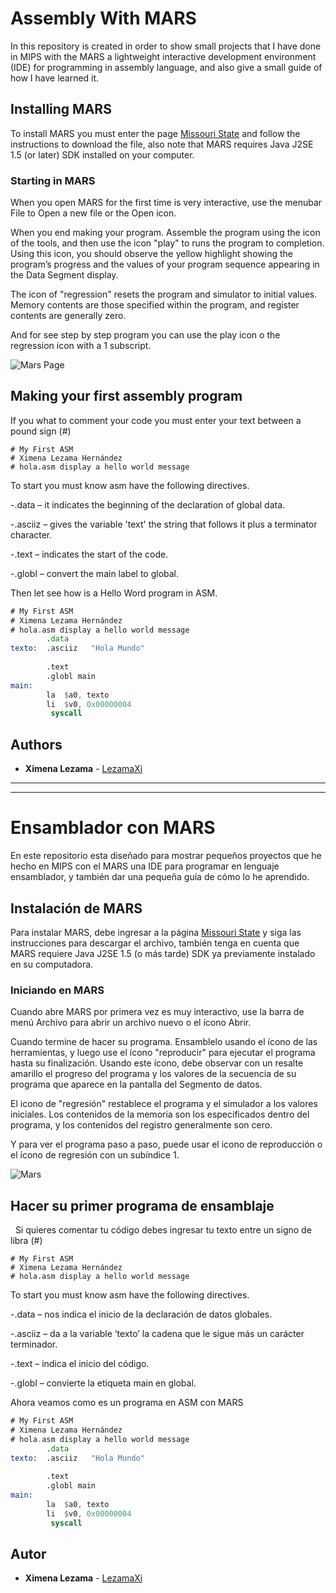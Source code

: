 # Assembly With MARS

In this repository is created in order to show small projects that I have done in MIPS with the MARS a lightweight interactive development environment (IDE) for programming in assembly language, and also give a small guide of how I have learned it.

## Installing MARS

To install MARS you must enter the page [Missouri State](http://courses.missouristate.edu/kenvollmar/mars/download.htm) and follow the instructions to download the file, also note that MARS requires Java J2SE 1.5 (or later) SDK installed on your computer. 


### Starting in MARS

When you open MARS for the first time is very interactive, use the menubar File to Open a new file or the Open icon.

When you end making your program. Assemble the program using the icon of the tools, and then use the icon "play" to runs the program to completion. Using this icon, you should observe the yellow highlight showing the program’s progress and the values of your program sequence appearing in the Data Segment display. 

The icon of "regression" resets the program and simulator to initial values. Memory contents are those specified within the program, and register contents are generally zero.

And for see step by step program you can use the play icon o the regression icon with a 1 subscript.


![Mars Page](/Users/ximenalezama/Desktop/GitHub/Assambly/1stCapture.png)



## Making your first assembly program
 
If you what to comment your code you must enter your text between a pound sign (#)
 
```
# My First ASM 
# Ximena Lezama Hernández 
# hola.asm display a hello world message

```

To start you must know asm have the following directives.

-.data – it indicates the beginning of the declaration of global data.

-.asciiz – gives the variable 'text' the string that follows it plus a terminator character.

-.text – indicates the start of the code.

-.globl – convert the main label to global.

Then let see how is a Hello Word program in ASM. 

```asm
# My First ASM 
# Ximena Lezama Hernández 
# hola.asm display a hello world message
        .data
texto:  .asciiz   "Hola Mundo"
 
        .text
        .globl main
main:
        la  $a0, texto
        li  $v0, 0x00000004
         syscall

```
## Authors

* **Ximena Lezama** - [LezamaXi](https://github.com/LezamaXi)




---
---




# Ensamblador con MARS

En este repositorio esta diseñado para mostrar pequeños proyectos que he hecho en MIPS con el MARS una IDE para programar en lenguaje ensamblador, y también dar una pequeña guía de cómo lo he aprendido.

## Instalación de MARS

Para instalar MARS, debe ingresar a la página [Missouri State](http://courses.missouristate.edu/kenvollmar/mars/download.htm) y siga las instrucciones para descargar el archivo, también tenga en cuenta que MARS requiere Java J2SE 1.5 (o más tarde) SDK ya previamente instalado en su computadora.


### Iniciando en MARS

Cuando abre MARS por primera vez es muy interactivo, use la barra de menú Archivo para abrir un archivo nuevo o el ícono Abrir.

Cuando termine de hacer su programa. Ensamblelo usando el ícono de las herramientas, y luego use el ícono "reproducir" para ejecutar el programa hasta su finalización. Usando este ícono, debe observar con un resalte amarillo el progreso del programa y los valores de la secuencia de su programa que aparece en la pantalla del Segmento de datos.

El icono de "regresión" restablece el programa y el simulador a los valores iniciales. Los contenidos de la memoria son los especificados dentro del programa, y los contenidos del registro generalmente son cero.

Y para ver el programa paso a paso, puede usar el icono de reproducción o el ícono de regresión con un subíndice 1.


![Mars](/Users/ximenalezama/Desktop/GitHub/Assambly/1stCapture.png)



## Hacer su primer programa de ensamblaje
 
Si quieres comentar tu código debes ingresar tu texto entre un signo de libra (#)
```
# My First ASM 
# Ximena Lezama Hernández 
# hola.asm display a hello world message

```

To start you must know asm have the following directives.

-.data – nos indica el inicio de la declaración de datos globales.

-.asciiz – da a la variable ‘texto’ la cadena que le sigue más un carácter terminador.

-.text – indica el inicio del código.

-.globl – convierte la etiqueta main en global.


Ahora veamos como es un programa en ASM con MARS
```asm
# My First ASM 
# Ximena Lezama Hernández 
# hola.asm display a hello world message
        .data
texto:  .asciiz   "Hola Mundo"
 
        .text
        .globl main
main:
        la  $a0, texto
        li  $v0, 0x00000004
         syscall

```
## Autor

* **Ximena Lezama**  - [LezamaXi](https://github.com/LezamaXi)
